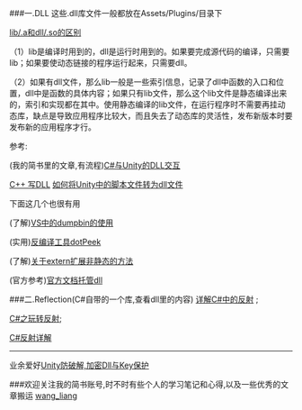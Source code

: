 ﻿###一.DLL
这些.dll库文件一般都放在Assets/Plugins/目录下

[lib/.a和dll/.so的区别](http://www.cppblog.com/amazon/archive/2009/09/04/95318.html)

（1）lib是编译时用到的，dll是运行时用到的。如果要完成源代码的编译，只需要lib；如果要使动态链接的程序运行起来，只需要dll。

（2）如果有dll文件，那么lib一般是一些索引信息，记录了dll中函数的入口和位置，dll中是函数的具体内容；如果只有lib文件，那么这个lib文件是静态编译出来的，索引和实现都在其中。使用静态编译的lib文件，在运行程序时不需要再挂动态库，缺点是导致应用程序比较大，而且失去了动态库的灵活性，发布新版本时要发布新的应用程序才行。

参考:

(我的简书里的文章,有流程)[C#与Unity的DLL交互](http://www.jianshu.com/p/d0dfef0d6da0)

[C++ 写DLL](http://blog.csdn.net/qq_33747722/article/details/53608616)
[如何将Unity中的脚本文件转为dll文件](http://blog.csdn.net/qq_15267341/article/details/51747000)

下面这几个也很有用

(了解)[VS中的dumpbin的使用](http://blog.csdn.net/fengbingchun/article/details/43956673)


(实用)[反编译工具dotPeek](http://blog.csdn.net/mseol/article/details/54381584)


(了解)[关于extern扩展非静态的方法](https://www.zhihu.com/question/48002587/answer/108677110)


(官方参考)[官方文档托管dll](https://docs.unity3d.com/Manual/Plugins.html)

###二.Reflection(C#自带的一个库,查看dll里的内容)
 [详解C#中的反射](http://www.cnblogs.com/Stephenchao/p/4481995.html) ;
 
 [C#之玩转反射](https://www.cnblogs.com/yaozhenfa/p/CSharp_Reflection_1.html);
 
 [C#反射详解](http://blog.csdn.net/jiankunking/article/details/50758924)
***
业余爱好[Unity防破解,加密Dll与Key保护](http://www.cnblogs.com/lixiang-share/p/5979981.html)

###欢迎关注我的简书账号,时不时有些个人的学习笔记和心得,以及一些优秀的文章搬运
[wang_liang](http://www.jianshu.com/u/02a9742375c4)
